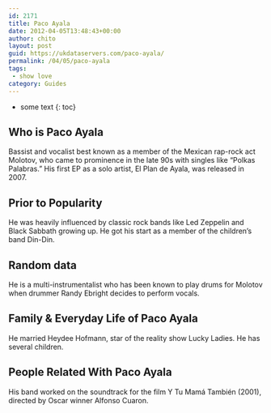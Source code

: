 ```yaml
---
id: 2171
title: Paco Ayala
date: 2012-04-05T13:48:43+00:00
author: chito
layout: post
guid: https://ukdataservers.com/paco-ayala/
permalink: /04/05/paco-ayala
tags:
 - show love
category: Guides
---
```


* some text
{: toc}
          
          
## Who is  Paco Ayala
                  
                  
                  
Bassist and vocalist best known as a member of the Mexican rap-rock act Molotov, who came to prominence in the late 90s with singles like &#8220;Polkas Palabras.&#8221; His first EP as a solo artist, El Plan de Ayala, was released in 2007.
                  
                
                
                
## Prior to Popularity 
                  
                  
                  
He was heavily influenced by classic rock bands like Led Zeppelin and Black Sabbath growing up. He got his start as a member of the children&#8217;s band Din-Din. 
                  
                
                
                
## Random data 
                  
                  
                  
He is a multi-instrumentalist who has been known to play drums for Molotov when drummer Randy Ebright decides to perform vocals. 
                  
                
                
                
## Family & Everyday Life of Paco Ayala
                  
                  
                  
He married Heydee Hofmann, star of the reality show Lucky Ladies. He has several children. 
                  
                
                
                
## People Related With  Paco Ayala
                  
                  
                  
His band worked on the soundtrack for the film Y Tu Mamá También (2001), directed by Oscar winner Alfonso Cuaron.
                  
                
              
            
          
          
          
    
    
  
